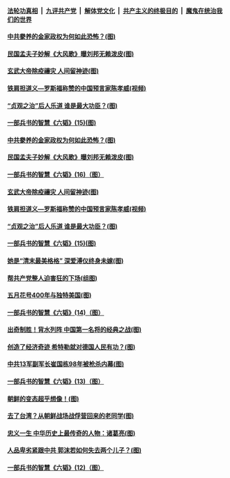 

####  [法轮功真相](../../../../basic/blob/master/README.md?t=05091801) &nbsp;|&nbsp; [九评共产党](../../../../9ping.md/blob/master/README.md?t=05091801) &nbsp;|&nbsp; [解体党文化](../../../../jtdwh.md/blob/master/README.md?t=05091801)  &nbsp;|&nbsp; [共产主义的终极目的](../../../../gczydzjmd.md/blob/master/README.md?t=05091801) &nbsp;|&nbsp; [魔鬼在统治我们的世界](../../../../mgztzwmdsj.md/blob/master/README.md?t=05091801) 

#### [中共豢养的金家政权为何如此恐怖？(图)](../pages/p6/931878.md?t=05091801) 

#### [民国孟夫子妙解《大风歌》曝刘邦无赖泼皮(图)](../pages/p6/932094.md?t=05091801) 

#### [玄武大帝除疫禳灾 人间留神迹(图)](../pages/p6/931875.md?t=05091801) 

#### [铁肩担道义—罗斯福称赞的中国预言家陈孝威(视频)](../pages/p6/931689.md?t=05091801) 

#### [“贞观之治”后人乐道 谁是最大功臣？(图)](../pages/p6/930981.md?t=05091801) 

#### [一部兵书的智慧《六韬》(15)(图)](../pages/p6/931100.md?t=05091801) 

#### [中共豢养的金家政权为何如此恐怖？(图)](../pages/p6/931878.md?t=05091801) 

#### [民国孟夫子妙解《大风歌》曝刘邦无赖泼皮(图)](../pages/p6/932094.md?t=05091801) 

#### [一部兵书的智慧《六韬》(16)（图）](../pages/p6/930904.md?t=05091801) 

#### [玄武大帝除疫禳灾 人间留神迹(图)](../pages/p6/931875.md?t=05091801) 

#### [铁肩担道义—罗斯福称赞的中国预言家陈孝威(视频)](../pages/p6/931689.md?t=05091801) 

#### [“贞观之治”后人乐道 谁是最大功臣？(图)](../pages/p6/930981.md?t=05091801) 

#### [一部兵书的智慧《六韬》(15)(图)](../pages/p6/931100.md?t=05091801) 

#### [她是“清末最美格格” 深爱溥仪终身未嫁(图)](../pages/p6/930980.md?t=05091801) 

#### [帮共产党整人迫害狂的下场(组图)](../pages/p6/931686.md?t=05091801) 

#### [五月花号400年与独特美国(图)](../pages/p6/932131.md?t=05091801) 

#### [一部兵书的智慧《六韬》(14)（图）](../pages/p6/930908.md?t=05091801) 

#### [出奇制胜！背水列阵 中国第一名将的经典之战(图)](../pages/p6/930916.md?t=05091801) 

#### [创造了经济奇迹 希特勒就对德国人民有功？(图)](../pages/p6/931904.md?t=05091801) 

#### [中共13军副军长崔国栋98年被枪杀内幕(图)](../pages/p6/930973.md?t=05091801) 

#### [一部兵书的智慧《六韬》(13)（图）](../pages/p6/930907.md?t=05091801) 

#### [朝鲜的变态超乎想像！(图)](../pages/p6/931969.md?t=05091801) 

#### [去了台湾？从朝鲜战场战俘营回来的老同学(图)](../pages/p6/931873.md?t=05091801) 

#### [忠义一生 中华历史上最传奇的人物：诸葛亮(图)](../pages/p6/930978.md?t=05091801) 

#### [人品卑劣紧跟中共 郭沫若如何失去两个儿子？(图)](../pages/p6/931305.md?t=05091801) 

#### [一部兵书的智慧《六韬》(12)（图）](../pages/p6/930905.md?t=05091801) 

